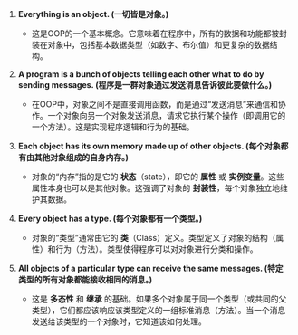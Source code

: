 1. **Everything is an object. (一切皆是对象。)**
    
    - 这是OOP的一个基本概念。它意味着在程序中，所有的数据和功能都被封装在对象中，包括基本数据类型（如数字、布尔值）和更复杂的数据结构。
        
2. **A program is a bunch of objects telling each other what to do by sending messages. (程序是一群对象通过发送消息告诉彼此要做什么。)**
    
    - 在OOP中，对象之间不是直接调用函数，而是通过“发送消息”来通信和协作。一个对象向另一个对象发送消息，请求它执行某个操作（即调用它的一个方法）。这是实现程序逻辑和行为的基础。
        
3. **Each object has its own memory made up of other objects. (每个对象都有由其他对象组成的自身内存。)**
    
    - 对象的“内存”指的是它的 **状态**（state），即它的 **属性** 或 **实例变量**。这些属性本身也可以是其他对象。这强调了对象的 **封装性**，每个对象独立地维护其数据。
        
4. **Every object has a type. (每个对象都有一个类型。)**
    
    - 对象的“类型”通常由它的 **类**（Class）定义。类型定义了对象的结构（属性）和行为（方法）。类型使得程序可以对对象进行分类和操作。
        
5. **All objects of a particular type can receive the same messages. (特定类型的所有对象都能接收相同的消息。)**
    
    - 这是 **多态性** 和 **继承** 的基础。如果多个对象属于同一个类型（或共同的父类型），它们都应该响应该类型定义的一组标准消息（方法）。当一个消息发送给该类型的一个对象时，它知道该如何处理。